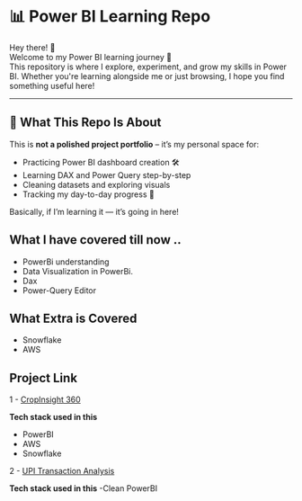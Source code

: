 # 📊 Power BI Learning Repo

Hey there! 👋  
Welcome to my Power BI learning journey 🚀  
This repository is where I explore, experiment, and grow my skills in Power BI. Whether you're learning alongside me or just browsing, I hope you find something useful here!

---

## 🎯 What This Repo Is About

This is **not a polished project portfolio** – it’s my personal space for:
- Practicing Power BI dashboard creation 🛠️
- Learning DAX and Power Query step-by-step
- Cleaning datasets and exploring visuals
- Tracking my day-to-day progress 📅

Basically, if I’m learning it — it’s going in here!


## What I have covered till now ..
- PowerBi understanding
- Data Visualization in PowerBi.
- Dax
- Power-Query Editor

## What Extra is Covered
- Snowflake
- AWS



## Project Link 
1 - [CropInsight 360](https://app.powerbi.com/view?r=eyJrIjoiMjNhODIwZmItMDcyZi00ZTkyLTlhYWQtMDNhYTc2NTAzMDY2IiwidCI6IjkxYzc0YTVjLTFkOTgtNDI1Yy1iN2I4LWZhNGU5MDk4Y2Q2NSJ9 "Click to see dashboard")

**Tech stack used in this**
- PowerBI
- AWS
- Snowflake

2 - [UPI Transaction Analysis](https://app.powerbi.com/groups/me/reports/70513945-1e3e-4cc7-b995-26db9fb6fbd9/458914e7643b09e8e397?experience=power-bi "Click to see dashboard")

**Tech stack used in this**
-Clean PowerBI

